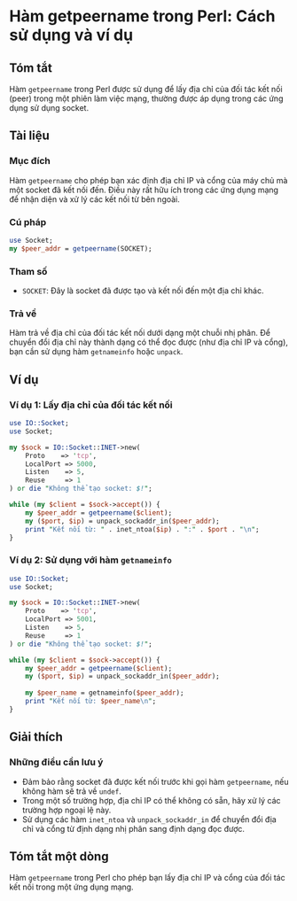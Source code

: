 <!--
Meta Description: # Hàm getpeername trong Perl: Cách sử dụng và ví dụ ## Tóm tắt Hàm `getpeername` trong Perl được sử dụng để lấy địa chỉ của đối tác kết nối (peer) tro...
Meta Keywords: socket, hàm, dụng, địa, chỉ
-->

# Hàm getpeername trong Perl: Cách sử dụng và ví dụ

## Tóm tắt
Hàm `getpeername` trong Perl được sử dụng để lấy địa chỉ của đối tác kết nối (peer) trong một phiên làm việc mạng, thường được áp dụng trong các ứng dụng sử dụng socket.

## Tài liệu
### Mục đích
Hàm `getpeername` cho phép bạn xác định địa chỉ IP và cổng của máy chủ mà một socket đã kết nối đến. Điều này rất hữu ích trong các ứng dụng mạng để nhận diện và xử lý các kết nối từ bên ngoài.

### Cú pháp
```perl
use Socket;
my $peer_addr = getpeername(SOCKET);
```

### Tham số
- `SOCKET`: Đây là socket đã được tạo và kết nối đến một địa chỉ khác.

### Trả về
Hàm trả về địa chỉ của đối tác kết nối dưới dạng một chuỗi nhị phân. Để chuyển đổi địa chỉ này thành dạng có thể đọc được (như địa chỉ IP và cổng), bạn cần sử dụng hàm `getnameinfo` hoặc `unpack`.

## Ví dụ
### Ví dụ 1: Lấy địa chỉ của đối tác kết nối
```perl
use IO::Socket;
use Socket;

my $sock = IO::Socket::INET->new(
    Proto    => 'tcp',
    LocalPort => 5000,
    Listen    => 5,
    Reuse     => 1
) or die "Không thể tạo socket: $!";

while (my $client = $sock->accept()) {
    my $peer_addr = getpeername($client);
    my ($port, $ip) = unpack_sockaddr_in($peer_addr);
    print "Kết nối từ: " . inet_ntoa($ip) . ":" . $port . "\n";
}
```

### Ví dụ 2: Sử dụng với hàm `getnameinfo`
```perl
use IO::Socket;
use Socket;

my $sock = IO::Socket::INET->new(
    Proto    => 'tcp',
    LocalPort => 5001,
    Listen    => 5,
    Reuse     => 1
) or die "Không thể tạo socket: $!";

while (my $client = $sock->accept()) {
    my $peer_addr = getpeername($client);
    my ($port, $ip) = unpack_sockaddr_in($peer_addr);
    
    my $peer_name = getnameinfo($peer_addr);
    print "Kết nối từ: $peer_name\n";
}
```

## Giải thích
### Những điều cần lưu ý
- Đảm bảo rằng socket đã được kết nối trước khi gọi hàm `getpeername`, nếu không hàm sẽ trả về `undef`.
- Trong một số trường hợp, địa chỉ IP có thể không có sẵn, hãy xử lý các trường hợp ngoại lệ này.
- Sử dụng các hàm `inet_ntoa` và `unpack_sockaddr_in` để chuyển đổi địa chỉ và cổng từ định dạng nhị phân sang định dạng đọc được.

## Tóm tắt một dòng
Hàm `getpeername` trong Perl cho phép bạn lấy địa chỉ IP và cổng của đối tác kết nối trong một ứng dụng mạng.